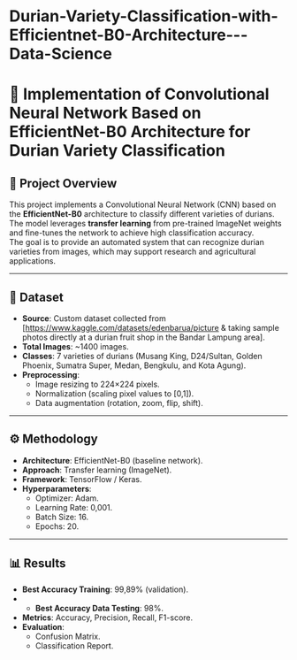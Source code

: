 # Durian-Variety-Classification-with-Efficientnet-B0-Architecture---Data-Science

# 🌱 Implementation of Convolutional Neural Network Based on EfficientNet-B0 Architecture for Durian Variety Classification

## 📌 Project Overview
This project implements a Convolutional Neural Network (CNN) based on the **EfficientNet-B0** architecture to classify different varieties of durians.  
The model leverages **transfer learning** from pre-trained ImageNet weights and fine-tunes the network to achieve high classification accuracy.  
The goal is to provide an automated system that can recognize durian varieties from images, which may support research and agricultural applications.

---

## 📂 Dataset
- **Source**: Custom dataset collected from [https://www.kaggle.com/datasets/edenbarua/picture & taking sample photos directly at a durian fruit shop in the Bandar Lampung area].  
- **Total Images**: ~1400 images.  
- **Classes**: 7 varieties of durians (Musang King, D24/Sultan, Golden Phoenix, Sumatra Super, Medan, Bengkulu, and Kota Agung).  
- **Preprocessing**:
  - Image resizing to 224×224 pixels.  
  - Normalization (scaling pixel values to [0,1]).  
  - Data augmentation (rotation, zoom, flip, shift).  

---

## ⚙️ Methodology
- **Architecture**: EfficientNet-B0 (baseline network).  
- **Approach**: Transfer learning (ImageNet).  
- **Framework**: TensorFlow / Keras.  
- **Hyperparameters**:
  - Optimizer: Adam.  
  - Learning Rate: 0,001.  
  - Batch Size: 16.  
  - Epochs: 20.  

---

## 📊 Results
- **Best Accuracy Training**: 99,89% (validation).
- - **Best Accuracy Data Testing**: 98%.  
- **Metrics**: Accuracy, Precision, Recall, F1-score.  
- **Evaluation**:  
  - Confusion Matrix.  
  - Classification Report.  




